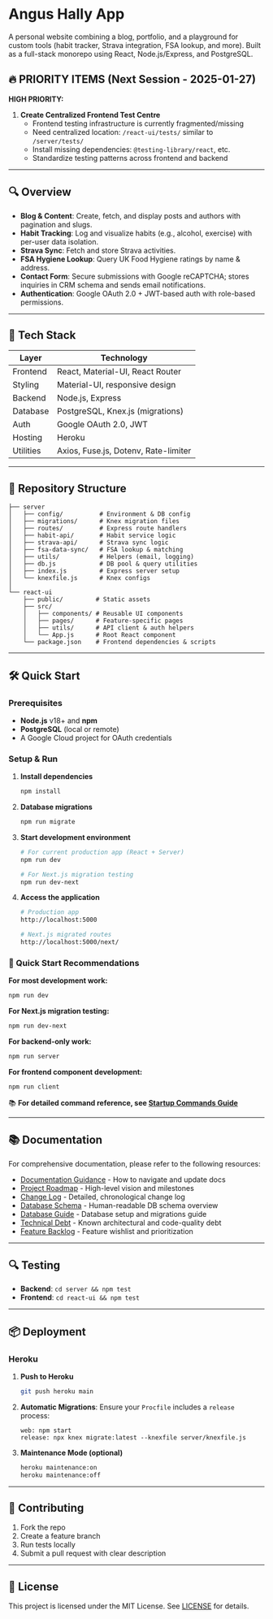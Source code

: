 # Angus Hally App

A personal website combining a blog, portfolio, and a playground for custom tools (habit tracker, Strava integration, FSA lookup, and more). Built as a full-stack monorepo using React, Node.js/Express, and PostgreSQL.

## 🔥 PRIORITY ITEMS (Next Session - 2025-01-27)

**HIGH PRIORITY:**
1. **Create Centralized Frontend Test Centre**
   - Frontend testing infrastructure is currently fragmented/missing
   - Need centralized location: `/react-ui/tests/` similar to `/server/tests/`
   - Install missing dependencies: `@testing-library/react`, etc.
   - Standardize testing patterns across frontend and backend

---

## 🔍 Overview

* **Blog & Content**: Create, fetch, and display posts and authors with pagination and slugs.
* **Habit Tracking**: Log and visualize habits (e.g., alcohol, exercise) with per-user data isolation.
* **Strava Sync**: Fetch and store Strava activities.
* **FSA Hygiene Lookup**: Query UK Food Hygiene ratings by name & address.
* **Contact Form**: Secure submissions with Google reCAPTCHA; stores inquiries in CRM schema and sends email notifications.
* **Authentication**: Google OAuth 2.0 + JWT-based auth with role-based permissions.

---

## 🚀 Tech Stack

| Layer     | Technology                           |
| --------- | ------------------------------------ |
| Frontend  | React, Material-UI, React Router     |
| Styling   | Material-UI, responsive design       |
| Backend   | Node.js, Express                     |
| Database  | PostgreSQL, Knex.js (migrations)     |
| Auth      | Google OAuth 2.0, JWT                |
| Hosting   | Heroku                               |
| Utilities | Axios, Fuse.js, Dotenv, Rate-limiter |

---

## 📁 Repository Structure

```
├── server
│   ├── config/          # Environment & DB config
│   ├── migrations/      # Knex migration files
│   ├── routes/          # Express route handlers
│   ├── habit-api/       # Habit service logic
│   ├── strava-api/      # Strava sync logic
│   ├── fsa-data-sync/   # FSA lookup & matching
│   ├── utils/           # Helpers (email, logging)
│   ├── db.js            # DB pool & query utilities
│   ├── index.js         # Express server setup
│   └── knexfile.js      # Knex configs
│
└── react-ui
    ├── public/         # Static assets
    ├── src/
    │   ├── components/ # Reusable UI components
    │   ├── pages/      # Feature-specific pages
    │   ├── utils/      # API client & auth helpers
    │   └── App.js      # Root React component
    └── package.json    # Frontend dependencies & scripts
```

---

## 🛠️ Quick Start

### Prerequisites

* **Node.js** v18+ and **npm**
* **PostgreSQL** (local or remote)
* A Google Cloud project for OAuth credentials

### Setup & Run

1. **Install dependencies**

   ```bash
   npm install
   ```

2. **Database migrations**

   ```bash
   npm run migrate
   ```

3. **Start development environment**

   ```bash
   # For current production app (React + Server)
   npm run dev
   
   # For Next.js migration testing
   npm run dev-next
   ```

4. **Access the application**

   ```bash
   # Production app
   http://localhost:5000
   
   # Next.js migrated routes
   http://localhost:5000/next/
   ```

### 🎯 Quick Start Recommendations

**For most development work:**
```bash
npm run dev
```

**For Next.js migration testing:**
```bash
npm run dev-next
```

**For backend-only work:**
```bash
npm run server
```

**For frontend component development:**
```bash
npm run client
```

📚 **For detailed command reference, see [Startup Commands Guide](docs/11_startup_commands_guide.md)**

---

## 📚 Documentation

For comprehensive documentation, please refer to the following resources:

* [Documentation Guidance](documentation/01_guidance.md) - How to navigate and update docs
* [Project Roadmap](documentation/02_roadmap.md) - High-level vision and milestones
* [Change Log](documentation/03_updates.md) - Detailed, chronological change log
* [Database Schema](documentation/04_schema.md) - Human-readable DB schema overview
* [Database Guide](documentation/05_database.md) - Database setup and migrations guide
* [Technical Debt](documentation/06_tech_debt.md) - Known architectural and code-quality debt
* [Feature Backlog](documentation/07_backlog.md) - Feature wishlist and prioritization

---

## 🔍 Testing

* **Backend**: `cd server && npm test`
* **Frontend**: `cd react-ui && npm test`

---

## 📦 Deployment

### Heroku

1. **Push to Heroku**

   ```bash
   git push heroku main
   ```
2. **Automatic Migrations**: Ensure your `Procfile` includes a `release` process:

   ```Procfile
   web: npm start
   release: npx knex migrate:latest --knexfile server/knexfile.js
   ```
3. **Maintenance Mode (optional)**

   ```bash
   heroku maintenance:on
   heroku maintenance:off
   ```

---

## 🤝 Contributing

1. Fork the repo
2. Create a feature branch
3. Run tests locally
4. Submit a pull request with clear description

---

## 📄 License

This project is licensed under the MIT License. See [LICENSE](LICENSE) for details.